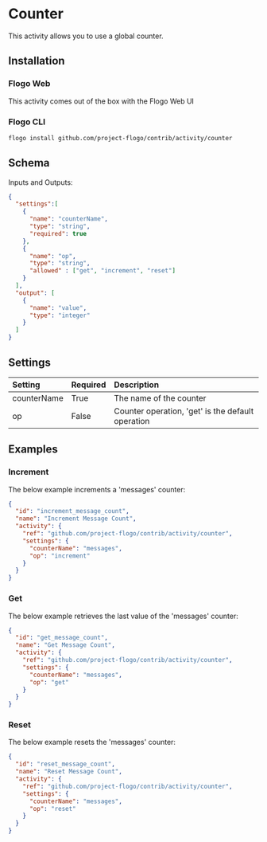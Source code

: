 <!-- 
title: Counter
weight: 4609
-->

# Counter
This activity allows you to use a global counter.

## Installation
### Flogo Web
This activity comes out of the box with the Flogo Web UI
### Flogo CLI
```bash
flogo install github.com/project-flogo/contrib/activity/counter
```

## Schema
Inputs and Outputs:

```json
{
  "settings":[
    {
      "name": "counterName",
      "type": "string",
      "required": true
    },
    {
      "name": "op",
      "type": "string",
      "allowed" : ["get", "increment", "reset"]
    }
  ],
  "output": [
    {
      "name": "value",
      "type": "integer"
    }
  ]
}
```
## Settings
| Setting     | Required | Description |
|:------------|:---------|:------------|
| counterName | True     | The name of the counter |         
| op          | False    | Counter operation, 'get' is the default operation|

## Examples
### Increment
The below example increments a 'messages' counter:

```json
{
  "id": "increment_message_count",
  "name": "Increment Message Count",
  "activity": {
    "ref": "github.com/project-flogo/contrib/activity/counter",
    "settings": {
      "counterName": "messages",
      "op": "increment"
    }
  }
}
```

### Get
The below example retrieves the last value of the 'messages' counter:

```json
{
  "id": "get_message_count",
  "name": "Get Message Count",
  "activity": {
    "ref": "github.com/project-flogo/contrib/activity/counter",
    "settings": {
      "counterName": "messages",
      "op": "get"
    }
  }
}
```

### Reset
The below example resets the 'messages' counter:

```json
{
  "id": "reset_message_count",
  "name": "Reset Message Count",
  "activity": {
    "ref": "github.com/project-flogo/contrib/activity/counter",
    "settings": {
      "counterName": "messages",
      "op": "reset"
    }
  }
}
```
